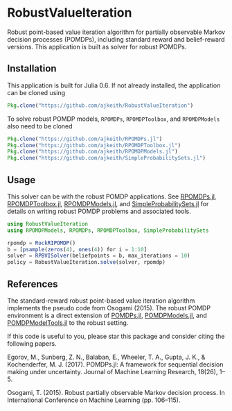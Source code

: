 # RobustValueIteration
Robust point-based value iteration algorithm for partially observable Markov decision processes (POMDPs), including standard reward and belief-reward versions. This application is built as solver for robust POMDPs. 

## Installation
This application is built for Julia 0.6. If not already installed, the application can be cloned using

```julia
Pkg.clone("https://github.com/ajkeith/RobustValueIteration")
```

To solve robust POMDP models, `RPOMDPs`, `RPOMDPToolbox`, and `RPOMDPModels` also need to be cloned

```julia
Pkg.clone("https://github.com/ajkeith/RPOMDPs.jl")
Pkg.clone("https://github.com/ajkeith/RPOMDPToolbox.jl")
Pkg.clone("https://github.com/ajkeith/RPOMDPModels.jl")
Pkg.clone("https://github.com/ajkeith/SimpleProbabilitySets.jl")
```

## Usage

This solver can be with the robust POMDP applications. See [RPOMDPs.jl](https://github.com/ajkeith/RPOMDPs.jl), [RPOMDPToolbox.jl](https://github.com/ajkeith/RPOMDPToolbox.jl), [RPOMDPModels.jl](https://github.com/ajkeith/RPOMDPModels.jl), and [SimpleProbabilitySets.jl](https://github.com/ajkeith/SimpleProbabilitySets.jl) for details on writing robust POMDP problems and associated tools. 

```julia
using RobustValueIteration
using RPOMDPModels, RPOMDPs, RPOMDPToolbox, SimpleProbabilitySets

rpomdp = RockRIPOMDP()
b = [psample(zeros(4), ones(4)) for i = 1:10]
solver = RPBVISolver(beliefpoints = b, max_iterations = 10)
policy = RobustValueIteration.solve(solver, rpomdp)
```

## References
The standard-reward robust point-based value iteration algorithm implements the pseudo code from Osogami (2015). The robust POMDP environment is a direct extension of [POMDPs.jl](https://github.com/JuliaPOMDP/POMDPs.jl), [POMDPModels.jl](https://github.com/JuliaPOMDP/POMDPModels.jl), and [POMDPModelTools.jl](https://github.com/JuliaPOMDP/POMDPModelTools.jl) to the robust setting. 

If this code is useful to you, please star this package and consider citing the following papers.

Egorov, M., Sunberg, Z. N., Balaban, E., Wheeler, T. A., Gupta, J. K., & Kochenderfer, M. J. (2017). POMDPs.jl: A framework for sequential decision making under uncertainty. Journal of Machine Learning Research, 18(26), 1–5.

Osogami, T. (2015). Robust partially observable Markov decision process. In International Conference on Machine Learning (pp. 106–115).


